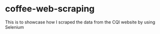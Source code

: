 # coffee-web-scraping
This is to showcase how I scraped the data from the CQI website by using Selenium
